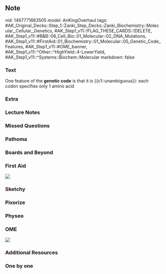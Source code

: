 ## Note
nid: 1467771663505
model: AnKingOverhaul
tags: #AK_Original_Decks::Step_1::Zanki_Step_Decks::Zanki_Biochemistry::Molecular,_Cellular,_Genetics, #AK_Step1_v11::!FLAG_THESE_CARDS::!DELETE, #AK_Step1_v11::#B&B::06_Cell_Bio::01_Molecular::02_DNA_Mutations, #AK_Step1_v11::#FirstAid::01_Biochemistry::01_Molecular::05_Genetic_Code_Features, #AK_Step1_v11::#OME_banner, #AK_Step1_v11::^Other::^HighYield::4-LowerYield, #AK_Step1_v11::^Systems::Biochem::Molecular
markdown: false

### Text
<div>
  One feature of the <b>genetic code</b> is that it is
  {{c1::unambiguous}}: each codon specifies only 1 amino acid
</div>

### Extra


### Lecture Notes


### Missed Questions


### Pathoma


### Boards and Beyond


### First Aid
<img src="tmpRY0esF.png">

### Sketchy


### Pixorize


### Physeo


### OME
<div class="ome-widget">
  <a href="https://onlinemeded.org?ref=anki"><img src=
  "_OME_AnkiFlashcards_General_7.png"></a>
</div>

### Additional Resources


### One by one

